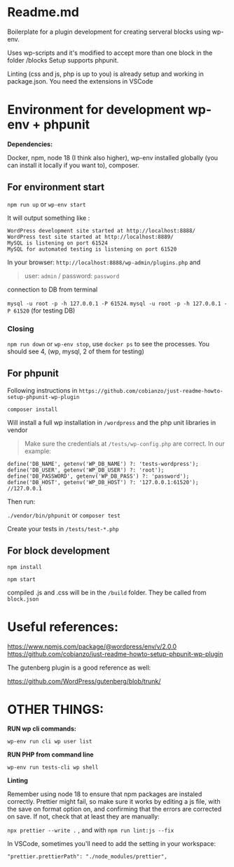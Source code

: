 # Readme.md

Boilerplate for a plugin development for creating serveral blocks using wp-env.

Uses wp-scripts and it's modified to accept more than one block in the folder /blocks
Setup supports phpunit.

Linting (css and js, php is up to you) is already setup and working in package.json. You need the extensions in VSCode

# Environment for development wp-env + phpunit

**Dependencies:**

Docker, npm, node 18 (I think also higher), wp-env installed globally (you can install it locally if you want to),
composer.

## For environment start

`npm run up` or `wp-env start`

It will output something like :

```
WordPress development site started at http://localhost:8888/
WordPress test site started at http://localhost:8889/
MySQL is listening on port 61524
MySQL for automated testing is listening on port 61520
```

In your browser: `http://localhost:8888/wp-admin/plugins.php` and

> user: `admin` / password: `password`

connection to DB from terminal

`mysql -u root -p -h 127.0.0.1 -P 61524`.
`mysql -u root -p -h 127.0.0.1 -P 61520` (for testing DB)

### Closing

`npm run down` or `wp-env stop`,
use `docker ps` to see the processes. You should see 4, (wp, mysql, 2 of them for testing)

## For phpunit

Following instructions in `https://github.com/cobianzo/just-readme-howto-setup-phpunit-wp-plugin`

`composer install`

Will install a full wp installation in `/wordpress` and the php unit libraries in vendor

> Make sure the credentials at `/tests/wp-config.php` are correct. In our example:

```
define('DB_NAME', getenv('WP_DB_NAME') ?: 'tests-wordpress');
define('DB_USER', getenv('WP_DB_USER') ?: 'root');
define('DB_PASSWORD', getenv('WP_DB_PASS') ?: 'password');
define('DB_HOST', getenv('WP_DB_HOST') ?: '127.0.0.1:61520'); //127.0.0.1
```

Then run:

`./vendor/bin/phpunit` or `composer test`

Create your tests in `/tests/test-*.php`

## For block development

`npm install`

`npm start`

compiled .js and .css will be in the `/build` folder. They be called from `block.json`

# Useful references:

https://www.npmjs.com/package/@wordpress/env/v/2.0.0
https://github.com/cobianzo/just-readme-howto-setup-phpunit-wp-plugin

The gutenberg plugin is a good reference as well:

https://github.com/WordPress/gutenberg/blob/trunk/

# OTHER THINGS:

**RUN wp cli commands:**

`wp-env run cli wp user list`

**RUN PHP from command line**

`wp-env run tests-cli wp shell`

**Linting**

Remember using node 18 to ensure that npm packages are instaled correctly.
Prettier might fail, so make sure it works by editing a js file, with the save on format option on,
and confirming that the errors are corrected on save.
If not, check that at least they are manually:

`npx prettier --write .` , and with `npm run lint:js --fix`

In VSCode, sometimes you'll need to add the setting in your workspace:

`"prettier.prettierPath": "./node_modules/prettier",`
